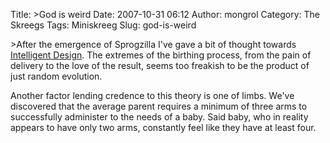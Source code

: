 Title: >God is weird
Date: 2007-10-31 06:12
Author: mongrol
Category: The Skreegs
Tags: Miniskreeg
Slug: god-is-weird

\>After the emergence of Sprogzilla I've gave a bit of thought towards
[Intelligent Design][]. The extremes of the birthing process, from the
pain of delivery to the love of the result, seems too freakish to be the
product of just random evolution.

Another factor lending credence to this theory is one of limbs. We've
discovered that the average parent requires a minimum of three arms to
successfully administer to the needs of a baby. Said baby, who in
reality appears to have only two arms, constantly feel like they have at
least four.

  [Intelligent Design]: http://en.wikipedia.org/wiki/Intelligent_design

